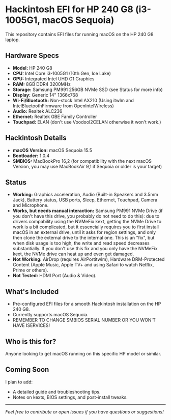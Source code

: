 # Hackintosh EFI for HP 240 G8 (i3-1005G1, macOS Sequoia)

This repository contains EFI files for running macOS on the HP 240 G8 laptop.

## Hardware Specs

- **Model:** HP 240 G8
- **CPU:** Intel Core i3-1005G1 (10th Gen, Ice Lake)
- **GPU:** Integrated Intel UHD G1 Graphics
- **RAM:** 8GB DDR4 3200MHz
- **Storage:** Samsung PM991 256GB NVMe SSD (see Status for more info)
- **Display:** Generic 14" 1366x768
- **Wi-Fi/Bluetooth:** Non-stock Intel AX210 (Using itwlm and IntelBluetoothFirmware from OpenIntelWireless)
- **Audio:** Realtek ALC236
- **Ethernet:** Realtek GBE Family Controller
- **Touchpad:** ELAN (don't use VoodooI2CELAN otherwise it won't work.)

## Hackintosh Details

- **macOS Version:** macOS Sequoia 15.5
- **Bootloader:** 1.0.4
- **SMBIOS:** MacBookPro 16,2 (for compatibility with the next macOS Version, you may use MacBookAir 9,1 if Sequoia or older is your target)

## Status

- **Working:** Graphics acceleration, Audio (Built-in Speakers and 3.5mm Jack), Battery status, USB ports, Sleep, Ethernet, Touchpad, Camera and Microphone.
- **Works, but needs manual interaction:** Samsung PM991 NVMe Drive (if you don't have this drive, you probably do not need to do this): due to drivers compability using the NVMeFix kext, getting the NVMe Drive to work is a bit complicated, but it essencially requires you to first install macOS in an external drive, until it asks for region settings, and only then clone the external drive to the internal one. This is an "fix", but when disk usage is too high, the write and read speed decreases substantially. If you don't use this fix and you only have the NVMeFix kext, the NVMe drive can heat up and even get damaged.
- **Not Working:** AirDrop (requires AirPortitwlm), Hardware DRM-Protected Content (Apple Music, Apple TV+ and using Safari to watch Netflix, Prime or others).
- **Not Tested:** HDMI Port (Audio & Video).

## What's Included

- Pre-configured EFI files for a smooth Hackintosh installation on the HP 240 G8.
- Currently supports macOS Sequoia.
- REMEMBER TO CHANGE SMBIOS SERIAL NUMBER OR YOU WON'T HAVE ISERVICES!

## Who is this for?

Anyone looking to get macOS running on this specific HP model or similar.

## Coming Soon

I plan to add:
- A detailed guide and troubleshooting tips.
- Notes on kexts, BIOS settings, and post-install tweaks.
  
---

*Feel free to contribute or open issues if you have questions or suggestions!*
